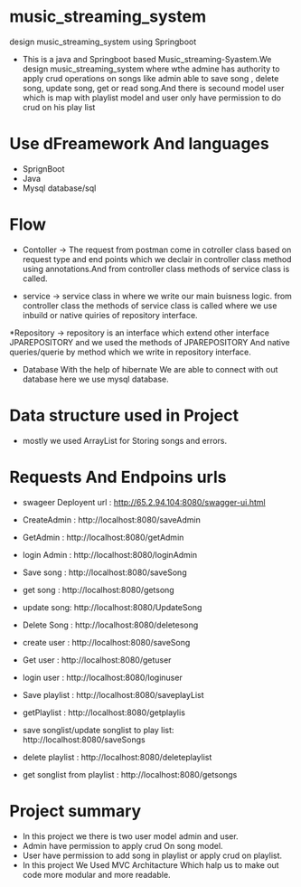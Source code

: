# music_streaming_system
design music_streaming_system using Springboot


* This is a java and Springboot based Music_streaming-Syastem.We design music_streaming_system where wthe admine has authority to apply crud operations on songs like admin able to save song , delete song, update song, get or read song.And there is secound model user which is map with playlist model and user only have permission to do crud on his play list

# Use dFreamework And languages
* SprignBoot
* Java 
* Mysql database/sql

# Flow
* Contoller 
-> The request from postman come in cotroller class based on request type and end points which we declair in controller class method using annotations.And from controller class methods of service class is called.

* service 
-> service class in where we write our main buisness logic. from controller class the methods of service class is called where we use inbuild or native quiries of repository interface. 


*Repository
-> repository is an interface  which extend other interface JPAREPOSITORY and we used the methods of JPAREPOSITORY And native queries/querie by method
 which we write in repository interface.
 
 
 * Database
 With the help of hibernate We are able to connect with out database here we use mysql database.
 
 
 # Data structure used in Project
 * mostly we used ArrayList for Storing songs and errors.


# Requests And Endpoins urls

* swageer Deployent url : http://65.2.94.104:8080/swagger-ui.html

* CreateAdmin : http://localhost:8080/saveAdmin

* GetAdmin : http://localhost:8080/getAdmin

* login Admin : http://localhost:8080/loginAdmin

* Save song :  http://localhost:8080/saveSong

* get song : http://localhost:8080/getsong

* update song: http://localhost:8080/UpdateSong

* Delete Song : http://localhost:8080/deletesong

* create user : http://localhost:8080/saveSong

* Get user : http://localhost:8080/getuser

* login user : http://localhost:8080/loginuser

* Save playlist : http://localhost:8080/saveplayList

* getPlaylist : http://localhost:8080/getplaylis

* save songlist/update songlist  to play list: http://localhost:8080/saveSongs

* delete playlist : http://localhost:8080/deleteplaylist

* get songlist from playlist : http://localhost:8080/getsongs



# Project summary

* In this project we there is two user model admin and user.
* Admin have permission to apply crud On song model.
* User have permission to add song in playlist or apply crud on playlist.
* In this project We Used MVC Architacture Which halp us to make out code more modular and more readable.

